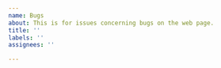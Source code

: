 ```yaml
---
name: Bugs
about: This is for issues concerning bugs on the web page.
title: ''
labels: ''
assignees: ''

---
```



